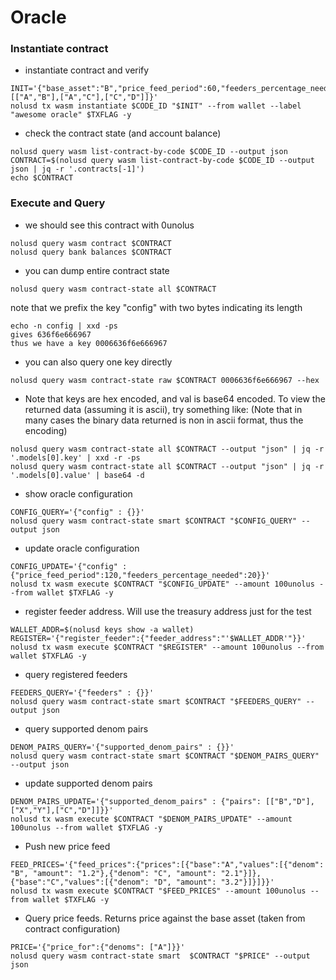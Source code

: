 # Oracle


### Instantiate contract

* instantiate contract and verify
```
INIT='{"base_asset":"B","price_feed_period":60,"feeders_percentage_needed":50,"supported_denom_pairs":[["A","B"],["A","C"],["C","D"]]}'
nolusd tx wasm instantiate $CODE_ID "$INIT" --from wallet --label "awesome oracle" $TXFLAG -y
```

* check the contract state (and account balance)
```
nolusd query wasm list-contract-by-code $CODE_ID --output json
CONTRACT=$(nolusd query wasm list-contract-by-code $CODE_ID --output json | jq -r '.contracts[-1]')
echo $CONTRACT
```

### Execute and Query

* we should see this contract with 0unolus
```
nolusd query wasm contract $CONTRACT
nolusd query bank balances $CONTRACT
```

* you can dump entire contract state
```
nolusd query wasm contract-state all $CONTRACT
```

note that we prefix the key "config" with two bytes indicating its length
```
echo -n config | xxd -ps
gives 636f6e666967
thus we have a key 0006636f6e666967
```

* you can also query one key directly
```
nolusd query wasm contract-state raw $CONTRACT 0006636f6e666967 --hex
```

* Note that keys are hex encoded, and val is base64 encoded.
To view the returned data (assuming it is ascii), try something like:
(Note that in many cases the binary data returned is non in ascii format, thus the encoding)
```
nolusd query wasm contract-state all $CONTRACT --output "json" | jq -r '.models[0].key' | xxd -r -ps
nolusd query wasm contract-state all $CONTRACT --output "json" | jq -r '.models[0].value' | base64 -d
```

* show oracle configuration
```
CONFIG_QUERY='{"config" : {}}'
nolusd query wasm contract-state smart $CONTRACT "$CONFIG_QUERY" --output json
```

* update oracle configuration
```
CONFIG_UPDATE='{"config" : {"price_feed_period":120,"feeders_percentage_needed":20}}'
nolusd tx wasm execute $CONTRACT "$CONFIG_UPDATE" --amount 100unolus --from wallet $TXFLAG -y
```

* register feeder address. Will use the treasury address just for the test
```
WALLET_ADDR=$(nolusd keys show -a wallet)
REGISTER='{"register_feeder":{"feeder_address":"'$WALLET_ADDR'"}}'
nolusd tx wasm execute $CONTRACT "$REGISTER" --amount 100unolus --from wallet $TXFLAG -y
```

* query registered feeders
```
FEEDERS_QUERY='{"feeders" : {}}'
nolusd query wasm contract-state smart $CONTRACT "$FEEDERS_QUERY" --output json
```

* query supported denom pairs
```
DENOM_PAIRS_QUERY='{"supported_denom_pairs" : {}}'
nolusd query wasm contract-state smart $CONTRACT "$DENOM_PAIRS_QUERY" --output json
```

* update supported denom pairs
```
DENOM_PAIRS_UPDATE='{"supported_denom_pairs" : {"pairs": [["B","D"],["X","Y"],["C","D"]]}}'
nolusd tx wasm execute $CONTRACT "$DENOM_PAIRS_UPDATE" --amount 100unolus --from wallet $TXFLAG -y
```

* Push new price feed
```
FEED_PRICES='{"feed_prices":{"prices":[{"base":"A","values":[{"denom": "B", "amount": "1.2"},{"denom": "C", "amount": "2.1"}]},{"base":"C","values":[{"denom": "D", "amount": "3.2"}]}]}}'
nolusd tx wasm execute $CONTRACT "$FEED_PRICES" --amount 100unolus --from wallet $TXFLAG -y
```

* Query price feeds. Returns price against the base asset (taken from contract configuration)
```
PRICE='{"price_for":{"denoms": ["A"]}}'
nolusd query wasm contract-state smart  $CONTRACT "$PRICE" --output json
```
